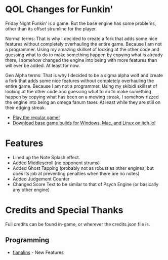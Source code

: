 # QOL Changes for Funkin'

Friday Night Funkin' is a game. But the base engine has some problems, other than its offset strumline for the player.

Normal terms:
That is why I decided to create a fork that adds some nice features without completely overhauling the entire game. Because I am not a programmer.
Using my amazing skillset of looking at the other code and guessing what to do to make something happen by copying what is already there, I somehow changed the engine into being with more features than will ever be added. At least for now.

Gen Alpha terms:
That is why I decided to be a sigma alpha wolf and create a fork that adds some nice features without completely overhauling the entire game. Because I am not a programmer.
Using my skibidi skillset of looking at the other code and guessing what to do to make something happen by copying what has been on a mewing streak, I somehow rizzed the engine into being an omega fanum taxer. At least while they are still on their edging streak.

- [Play the regular game!](https://www.newgrounds.com/portal/view/770371)
- [Download base game builds for Windows, Mac, and Linux on itch.io!](https://ninja-muffin24.itch.io/funkin)

# Features

- Lined up the Note Splash effect.
- Added Middlescroll (no opponent strums)
- Added Ghost Tapping (probably not as robust as other engines, but does its job at preventing penalties when there are no notes)
- Added Judgement Counter
- Changed Score Text to be similar to that of Psych Engine (or basically any other engine)

# Credits and Special Thanks

Full credits can be found in-game, or wherever the credits.json file is.

## Programming
- [fianalins](https://www.youtube.com/fianalins) - New Features 
